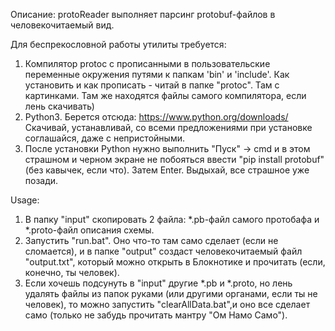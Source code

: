 Описание:
protoReader выполняет парсинг protobuf-файлов в человекочитаемый вид.

Для беспрекословной работы утилиты требуется:
1. Компилятор protoc с прописанными в пользовательские переменные окружения путями к папкам 'bin' и 'include'.
Как установить и как прописать - читай в папке "protoc". Там с картинками. Там же находятся файлы самого компилятора, если лень скачивать)
2. Python3. Берется отсюда: https://www.python.org/downloads/
Скачивай, устанавливай, со всеми предложениями при установке соглашайся, даже с непристойными.
3. После установки Python нужно выполнить "Пуск" -> cmd и в этом страшном и черном экране не побояться ввести 
"pip install protobuf" (без кавычек, если что). Затем Enter. Выдыхай, все страшное уже позади.

Usage:
1. В папку "input" скопировать 2 файла: *.pb-файл самого протобафа и *.proto-файл описания схемы.
2. Запустить "run.bat". Оно что-то там само сделает (если не сломается), и в папке "output" создаст человекочитаемый файл "output.txt",
который можно открыть в Блокнотике и прочитать (если, конечно, ты человек).
3. Если хочешь подсунуть в "input" другие *.pb и *.proto, но лень удалять файлы из папок руками (или другими органами, если ты не человек),
то можно запустить "clearAllData.bat",и оно все сделает само (только не забудь прочитать мантру "Ом Намо Само").
